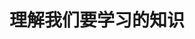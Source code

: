 ---
id: 7h1cacuimvtmet9ubtq9riu
title: 理解我们要学习的知识
desc: ''
parent: '费曼学习法'
updated: 1658555400559
created: 1658241573142
---